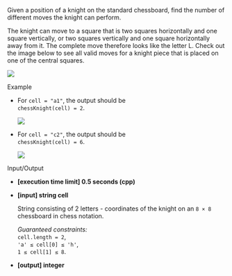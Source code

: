 
Given a position of a knight on the standard chessboard, find the number of different moves the knight can perform.

The knight can move to a square that is two squares horizontally and one square vertically, or two squares vertically and one square horizontally away from it. The complete move therefore looks like the letter L. Check out the image below to see all valid moves for a knight piece that is placed on one of the central squares.

![](https://codesignal.s3.amazonaws.com/tasks/chessKnight/img/knight.jpg?_tm=1551474250622)

Example

-   For  `cell = "a1"`, the output should be  
    `chessKnight(cell) = 2`.
    
    ![](https://codesignal.s3.amazonaws.com/tasks/chessKnight/img/ex_1.jpg?_tm=1551474250904)
    
-   For  `cell = "c2"`, the output should be  
    `chessKnight(cell) = 6`.
    
    ![](https://codesignal.s3.amazonaws.com/tasks/chessKnight/img/ex_2.jpg?_tm=1551474251191)
    

Input/Output

-   **[execution time limit] 0.5 seconds (cpp)**
    
-   **[input] string cell**
    
    String consisting of 2 letters - coordinates of the knight on an  `8 × 8`  chessboard in  chess notation.
    
    _Guaranteed constraints:_  
    `cell.length = 2`,  
    `'a' ≤ cell[0] ≤ 'h'`,  
    `1 ≤ cell[1] ≤ 8`.
    
-   **[output] integer**